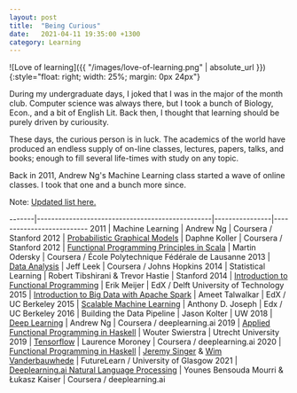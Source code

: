 ```yaml
---
layout: post
title:  "Being Curious"
date:   2021-04-11 19:35:00 +1300
category: Learning
---
```


![Love of learning]({{ "/images/love-of-learning.png" | absolute_url }}){:style="float: right; width: 25%; margin: 0px 24px"}

During my undergraduate days, I joked that I was in the major of the month club. Computer science was always there, but I took a bunch of Biology, Econ., and a bit of English Lit. Back then, I thought that learning should be purely driven by curiousity.

These days, the curious person is in luck. The academics of the world have produced an endless supply of on-line classes, lectures, papers, talks, and books; enough to fill several life-times with study on any topic.

Back in 2011, Andrew Ng's Machine Learning class started a wave of online classes. I took that one and a bunch more since.

Note: [Updated list here.](/pages/learning.html)

-------|-------------------------------------------------|----------------|--------------------------
2011   | Machine Learning                                | Andrew Ng      | Coursera / Stanford
2012   | [Probabilistic Graphical Models][1]             | Daphne Koller  | Coursera / Stanford
2012   | [Functional Programming Principles in Scala][2] | Martin Odersky | Coursera / École Polytechnique Fédérale de Lausanne
2013   | [Data Analysis][3]                              | Jeff Leek                          | Coursera / Johns Hopkins
2014   | Statistical Learning                            | Robert Tibshirani & Trevor Hastie  | Stanford
2014   | [Introduction to Functional Programming][4]     | Erik Meijer                        | EdX / Delft University of Technology
2015   | [Introduction to Big Data with Apache Spark][5] | Ameet Talwalkar                    | EdX / UC Berkeley
2015   | [Scalable Machine Learning][6]                  | Anthony D. Joseph                  | Edx / UC Berkeley
2016   | Building the Data Pipeline                      | Jason Kolter                       | UW
2018 | [Deep Learning][7]                              | Andrew Ng                          | Coursera / deeplearning.ai
2019   | [Applied Functional Programming in Haskell][8]  | Wouter Swierstra | Utrecht University
2019   | [Tensorflow][9]                                 | Laurence Moroney | Coursera / deeplearning.ai
2020   | [Functional Programming in Haskell][10]         | [Jeremy Singer][11] & [Wim Vanderbauwhede][12] | FutureLearn / University of Glasgow
2021   | [Deeplearning.ai Natural Language Processing][13]         | Younes Bensouda Mourri & Łukasz Kaiser | Coursera / deeplearning.ai



[1]: https://coursera.org/share/291f8895c2aedf02983806d51be7a340
[2]: https://www.coursera.org/api/legacyCertificates.v1/spark/statementOfAccomplishment/308~132487/pdf
[3]: https://www.coursera.org/api/legacyCertificates.v1/spark/statementOfAccomplishment/294~132487/pdf
[4]: https://s3.amazonaws.com/verify.edx.org/downloads/6d793ce6316f456bb96057e2165cf9cb/Certificate.pdf
[5]: https://s3.amazonaws.com/verify.edx.org/downloads/4cfe519b12b34763927ff7d29f46657d/Certificate.pdf
[6]: https://s3.amazonaws.com/verify.edx.org/downloads/e9dd813230544af5ab7fb884b117acac/Certificate.pdf
[7]: https://coursera.org/share/291f8895c2aedf02983806d51be7a340
[8]: https://uu-afp.github.io/
[9]: https://coursera.org/share/34384747e89671f0d4164874f4e47500
[10]: https://www.futurelearn.com/courses/functional-programming-haskell
[11]: http://dcs.gla.ac.uk/~jsinger
[12]: http://www.dcs.gla.ac.uk/~wim/
[13]: https://www.deeplearning.ai/courses/natural-language-processing-specialization/


[101]: http://digitheadslabnotebook.blogspot.com/2011/10/stanford-machine-learning-class.html
[102]: http://digitheadslabnotebook.blogspot.com/2012/03/probabilistic-graphical-models.html
[103]: http://digitheadslabnotebook.blogspot.com/2012/11/functional-programming-in-scala.html
[104]: http://digitheadslabnotebook.blogspot.com/2013/02/data-analysis-class.html
[105]: http://digitheadslabnotebook.blogspot.com/2014/01/online-class-on-statistical-learning.html
[106]: http://digitheadslabnotebook.blogspot.com/2015/01/haskell-class-wrap-up.html
[107]: http://digitheadslabnotebook.blogspot.com/2015/07/scalable-machine-learning-with-spark.html
